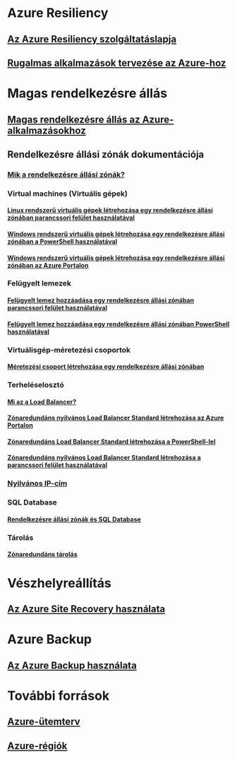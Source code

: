 
# Azure Resiliency
## [Az Azure Resiliency szolgáltatáslapja](http://azure.microsoft.com/features/resiliency)
## [Rugalmas alkalmazások tervezése az Azure-hoz](https://docs.microsoft.com/azure/architecture/resiliency/)

# Magas rendelkezésre állás

## [Magas rendelkezésre állás az Azure-alkalmazásokhoz](https://docs.microsoft.com/azure/architecture/resiliency/high-availability-azure-applications)

## Rendelkezésre állási zónák dokumentációja
### [Mik a rendelkezésre állási zónák?](az-overview.md)

### Virtual machines (Virtuális gépek)
#### [Linux rendszerű virtuális gépek létrehozása egy rendelkezésre állási zónában parancssori felület használatával](../virtual-machines/linux/create-cli-availability-zone.md)
#### [Windows rendszerű virtuális gépek létrehozása egy rendelkezésre állási zónában a PowerShell használatával](../virtual-machines/windows/create-powershell-availability-zone.md)
#### [Windows rendszerű virtuális gépek létrehozása egy rendelkezésre állási zónában az Azure Portalon](../virtual-machines/windows/create-portal-availability-zone.md)

### Felügyelt lemezek
#### [Felügyelt lemez hozzáadása egy rendelkezésre állási zónában parancssori felület használatával](../virtual-machines/linux/add-disk.md#use-managed-disks)
#### [Felügyelt lemez hozzáadása egy rendelkezésre állási zónában PowerShell használatával](../virtual-machines/windows/attach-disk-ps.md#add-an-empty-data-disk-to-a-virtual-machine)

### Virtuálisgép-méretezési csoportok
#### [Méretezési csoport létrehozása egy rendelkezésre állási zónában](../virtual-machine-scale-sets/virtual-machine-scale-sets-use-availability-zones.md)

### Terheléselosztó
#### [Mi az a Load Balancer?](../load-balancer/load-balancer-standard-overview.md)
#### [Zónaredundáns nyilvános Load Balancer Standard létrehozása az Azure Portalon](../load-balancer/load-balancer-get-started-internet-az-portal.md)
#### [Zónaredundáns Load Balancer Standard létrehozása a PowerShell-lel](../load-balancer/load-balancer-get-started-internet-az-powershell.md)
#### [Zónaredundáns nyilvános Load Balancer Standard létrehozása a parancssori felület használatával](../load-balancer/load-balancer-get-started-internet-az-cli.md)

### [Nyilvános IP-cím](../virtual-network/virtual-network-public-ip-address.md#create-a-public-ip-address)

### SQL Database
#### [Rendelkezésre állási zónák és SQL Database](../sql-database/sql-database-high-availability.md#availability-zones)

### Tárolás
#### [Zónaredundáns tárolás](../storage/common/storage-redundancy.md#zone-redundant-storage)

# Vészhelyreállítás
## [Az Azure Site Recovery használata](https://docs.microsoft.com/azure/site-recovery/)

# Azure Backup
## [Az Azure Backup használata](https://docs.microsoft.com/azure/backup/)

# További források
## [Azure-ütemterv](https://azure.microsoft.com/roadmap/)
## [Azure-régiók](https://azure.microsoft.com/regions/)
